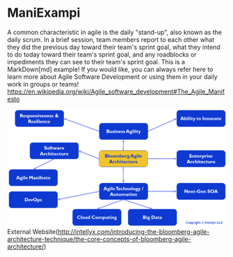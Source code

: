 # ManiExampi
A common characteristic in agile is the daily "stand-up", also known as the daily scrum. In a brief session,
team members report to each other what they did the previous day toward their team's sprint goal, what they intend
to do today toward their team's sprint goal, and any roadblocks or impediments they can see to their team's sprint
goal. This is a MarkDown[md] example!
If you would like, you can always refer here to learn more about Agile Software Development or using them in your daily work in groups or teams! https://en.wikipedia.org/wiki/Agile_software_development#The_Agile_Manifesto


![Graphical Example](https://raw.githubusercontent.com/Mtechnik/ManiExampi/master/tree.png)
External Website(http://intellyx.com/introducing-the-bloomberg-agile-architecture-technique/the-core-concepts-of-bloomberg-agile-architecture/)
